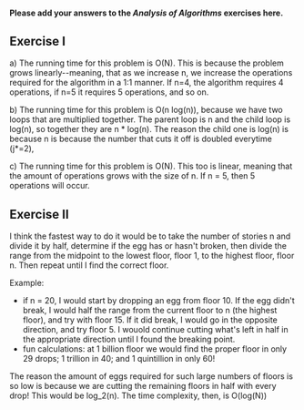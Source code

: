 #### Please add your answers to the ***Analysis of  Algorithms*** exercises here.

## Exercise I

a) The running time for this problem is O(N). This is because the problem grows linearly--meaning, that as 
we increase n, we increase the operations required for the algorithm in a 1:1 manner. If n=4, the algorithm
requires 4 operations, if n=5 it requires 5 operations, and so on.

b) The running time for this problem is O(n log(n)), because we have two loops that are multiplied together. The parent loop is n and the child loop is log(n), so together they are n * log(n). The reason the child one is log(n) is because n is because the number that cuts it off is doubled everytime (j*=2), 


c) The running time for this problem is O(N). This too is linear, meaning that the amount of operations grows with the size of n. If n = 5, then 5 operations will occur. 

## Exercise II

I think the fastest way to do it would be to take the number of stories n and divide it by half, determine if the egg has or hasn't broken, then divide the range from the midpoint to the lowest floor, floor 1, to the highest floor, floor n. Then repeat until I find the correct floor. 

Example: 
- if n = 20, I would start by dropping an egg from floor 10. If the egg didn't break, I would half the range from the current floor to n (the highest floor), and try with floor 15. If it did break, I would go in the opposite direction, and try floor 5. I wouold continue cutting what's left in half in the appropriate direction until I found the breaking point.
- fun calculations: at 1 billion floor we would find the proper floor in only 29 drops; 1 trillion in 40; and 1 quintillion in only 60!

The reason the amount of eggs required for such large numbers of floors is so low is because we are cutting the remaining floors in half with every drop! This would be log_2(n). The time complexity, then, is O(log(N))
